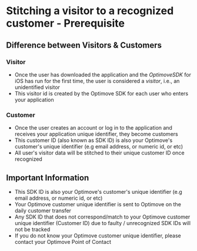 # Stitching a visitor to a recognized customer - Prerequisite

## Difference between Visitors & Customers

### Visitor

- Once the user has downloaded the application and the *OptimoveSDK* for iOS has run for the first time, the user is considered a *visitor*, i.e., an unidentified visitor
- This visitor id is created by the Optimove SDK for each user who enters your application

### Customer

- Once the user creates an account or log in to the application and receives your application unique identifier, they become customers
- This customer ID (also known as SDK ID) is also your Optimove's customer's unique identifier (e.g email address, or numeric id, or etc)
- All user's visitor data will be stitched to their unique customer ID once recognized

## Important Information

- This SDK ID is also your Optimove's customer's unique identifier (e.g email address, or numeric id, or etc)
- Your Optimove customer unique identifier is sent to Optimove on the daily customer transfer
- Any SDK ID that does not correspond/match to your Optimove customer unique identifier (Customer ID) due to faulty / unrecognized SDK IDs will not be tracked 
- If you do not know your Optimove customer unique identifier, please contact your Optimove Point of Contact
